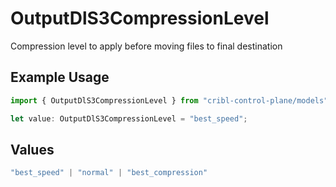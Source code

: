 # OutputDlS3CompressionLevel

Compression level to apply before moving files to final destination

## Example Usage

```typescript
import { OutputDlS3CompressionLevel } from "cribl-control-plane/models";

let value: OutputDlS3CompressionLevel = "best_speed";
```

## Values

```typescript
"best_speed" | "normal" | "best_compression"
```
